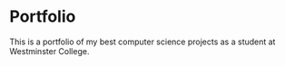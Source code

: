 # Portfolio
This is a portfolio of my best computer science projects as a student at Westminster College. 

